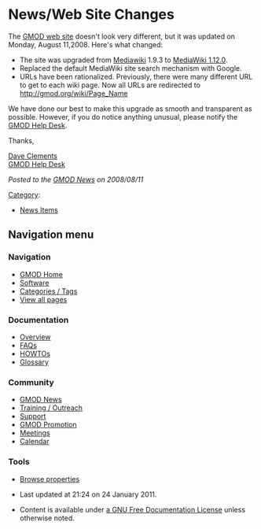 



<span id="top"></span>




# <span dir="auto">News/Web Site Changes</span>









The [GMOD web site](../Main_Page "Main Page") doesn't look very
different, but it was updated on Monday, August 11,2008. Here's what
changed:

- The site was upgraded from
  <a href="http://mediawiki.org" class="external text">Mediawiki</a>
  1.9.3 to <a href="http://mediawiki.org/wiki/Manual:Upgrading_to_1.12"
  class="external text">MediaWiki 1.12.0</a>.
- Replaced the default MediaWiki site search mechanism with Google.
- URLs have been rationalized. Previously, there were many different URL
  to get to each wiki page. Now all URLs are redirected to
  http://gmod.org/wiki/Page_Name

We have done our best to make this upgrade as smooth and transparent as
possible. However, if you do notice anything unusual, please notify the
<a href="mailto:help@gmod.org" class="external text" rel="nofollow">GMOD
Help Desk</a>.

Thanks,

[Dave Clements](../User%253AClements "User%253AClements")  
[GMOD Help Desk](../GMOD_Help_Desk "GMOD Help Desk")

  



*Posted to the [GMOD News](../GMOD_News "GMOD News") on 2008/08/11*






[Category](../Special%253ACategories "Special%253ACategories"):

- [News Items](../Category%253ANews_Items "Category%253ANews Items")






## Navigation menu







<a href="../Main_Page"
style="background-image: url(../../images/GMOD-cogs.png);"
title="Visit the main page"></a>


### Navigation



- <span id="n-GMOD-Home">[GMOD Home](../Main_Page)</span>
- <span id="n-Software">[Software](../GMOD_Components)</span>
- <span id="n-Categories-.2F-Tags">[Categories /
  Tags](../Categories)</span>
- <span id="n-View-all-pages">[View all
  pages](../Special:AllPages)</span>




### Documentation



- <span id="n-Overview">[Overview](../Overview)</span>
- <span id="n-FAQs">[FAQs](../Category%253AFAQ)</span>
- <span id="n-HOWTOs">[HOWTOs](../Category%253AHOWTO)</span>
- <span id="n-Glossary">[Glossary](../Glossary)</span>




### Community



- <span id="n-GMOD-News">[GMOD News](../GMOD_News)</span>
- <span id="n-Training-.2F-Outreach">[Training /
  Outreach](../Training_and_Outreach)</span>
- <span id="n-Support">[Support](../Support)</span>
- <span id="n-GMOD-Promotion">[GMOD Promotion](../GMOD_Promotion)</span>
- <span id="n-Meetings">[Meetings](../Meetings)</span>
- <span id="n-Calendar">[Calendar](../Calendar)</span>




### Tools

- <span id="t-smwbrowselink"><a href="../Special%253ABrowse/News-2FWeb_Site_Changes"
  rel="smw-browse">Browse properties</a></span>



- <span id="footer-info-lastmod">Last updated at 21:24 on 24 January
  2011.</span>
<!-- - <span id="footer-info-viewcount">5,808 page views.</span> -->
- <span id="footer-info-copyright">Content is available under
  <a href="http://www.gnu.org/licenses/fdl-1.3.html" class="external"
  rel="nofollow">a GNU Free Documentation License</a> unless otherwise
  noted.</span>

<!-- -->



<!-- -->




